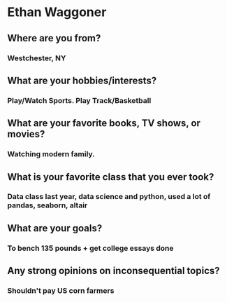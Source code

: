 # Ethan Waggoner
## Where are you from? 
### Westchester, NY
## What are your hobbies/interests?
### Play/Watch Sports. Play Track/Basketball
## What are your favorite books, TV shows, or movies?
### Watching modern family. 
## What is your favorite class that you ever took?
### Data class last year, data science and python, used a lot of pandas, seaborn, altair
## What are your goals?
### To bench 135 pounds + get college essays done 
## Any strong opinions on inconsequential topics?
### Shouldn't pay US corn farmers 
